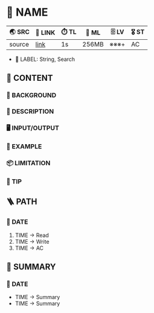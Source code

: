 # 📛 NAME
| 🌏 SRC | 🔗 LINK  | ⏱️ TL | 💾 ML | 🗄️ LV | 🎖️ ST |
|--------|----------|-------|-------|--------|--------|
| source | [link]() | 1s    | 256MB | ※※※+   | AC     |
* 🔖 LABEL: String, Search

## 📘 CONTENT
### 🎴 BACKGROUND

### 🧾 DESCRIPTION

### 🖥️ INPUT/OUTPUT

### 🏴 EXAMPLE

### 📦 LIMITATION

### 📝 TIP

## 🪜 PATH
### 📆 DATE
1. TIME -> Read
2. TIME -> Write
3. TIME -> AC

## 📰 SUMMARY
### 📆 DATE
* TIME -> Summary
* TIME -> Summary


